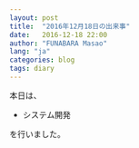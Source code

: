 ```yaml
---
layout: post
title:  "2016年12月18日の出来事"
date:   2016-12-18 22:00
author: "FUNABARA Masao"
lang: "ja"
categories: blog
tags: diary
---
```


本日は、

* システム開発

を行いました。
